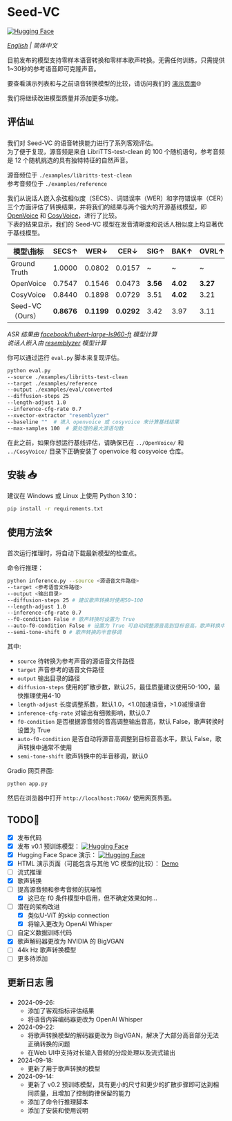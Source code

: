 # Seed-VC
[![Hugging Face](https://img.shields.io/badge/🤗%20Hugging%20Face-Demo-blue)](https://huggingface.co/spaces/Plachta/Seed-VC)  

*[English](README.md) | 简体中文*    

目前发布的模型支持零样本语音转换和零样本歌声转换。无需任何训练，只需提供1~30秒的参考语音即可克隆声音。  

要查看演示列表和与之前语音转换模型的比较，请访问我们的 [演示页面](https://plachtaa.github.io/seed-vc/)🌐  

我们将继续改进模型质量并添加更多功能。

## 评估📊

我们对 Seed-VC 的语音转换能力进行了系列客观评估。  
为了便于复现，源音频是来自 LibriTTS-test-clean 的 100 个随机语句，参考音频是 12 个随机挑选的具有独特特征的自然声音。<br>  

源音频位于 `./examples/libritts-test-clean` <br>
参考音频位于 `./examples/reference` <br>

我们从说话人嵌入余弦相似度（SECS）、词错误率（WER）和字符错误率（CER）三个方面评估了转换结果，并将我们的结果与两个强大的开源基线模型，即 [OpenVoice](https://github.com/myshell-ai/OpenVoice) 和 [CosyVoice](https://github.com/FunAudioLLM/CosyVoice)，进行了比较。  
下表的结果显示，我们的 Seed-VC 模型在发音清晰度和说话人相似度上均显著优于基线模型。<br>

| 模型\指标         | SECS↑      | WER↓       | CER↓       | SIG↑     | BAK↑     | OVRL↑    |
|---------------|------------|------------|------------|----------|----------|----------|
| Ground Truth  | 1.0000     | 0.0802     | 0.0157     | ~        | ~        | ~        |
| OpenVoice     | 0.7547     | 0.1546     | 0.0473     | **3.56** | **4.02** | **3.27** |
| CosyVoice     | 0.8440     | 0.1898     | 0.0729     | 3.51     | **4.02** | 3.21     |
| Seed-VC（Ours） | **0.8676** | **0.1199** | **0.0292** | 3.42     | 3.97     | 3.11     |

*ASR 结果由 [facebook/hubert-large-ls960-ft](https://huggingface.co/facebook/hubert-large-ls960-ft) 模型计算*  
*说话人嵌入由 [resemblyzer](https://github.com/resemble-ai/Resemblyzer) 模型计算* <br>

你可以通过运行 `eval.py` 脚本来复现评估。  
```bash
python eval.py 
--source ./examples/libritts-test-clean
--target ./examples/reference
--output ./examples/eval/converted
--diffusion-steps 25
--length-adjust 1.0
--inference-cfg-rate 0.7
--xvector-extractor "resemblyzer"
--baseline ""  # 填入 openvoice 或 cosyvoice 来计算基线结果
--max-samples 100  # 要处理的最大源语句数
```
在此之前，如果你想运行基线评估，请确保已在 `../OpenVoice/` 和 `../CosyVoice/` 目录下正确安装了 openvoice 和 cosyvoice 仓库。
## 安装 📥
建议在 Windows 或 Linux 上使用 Python 3.10：
```bash
pip install -r requirements.txt
```

## 使用方法🛠️
首次运行推理时，将自动下载最新模型的检查点。  

命令行推理：
```bash
python inference.py --source <源语音文件路径>
--target <参考语音文件路径>
--output <输出目录>
--diffusion-steps 25 # 建议歌声转换时使用50~100
--length-adjust 1.0
--inference-cfg-rate 0.7
--f0-condition False # 歌声转换时设置为 True
--auto-f0-condition False # 设置为 True 可自动调整源音高到目标音高，歌声转换中通常不使用
--semi-tone-shift 0 # 歌声转换的半音移调
```
其中:
- `source` 待转换为参考声音的源语音文件路径
- `target` 声音参考的语音文件路径
- `output` 输出目录的路径
- `diffusion-steps` 使用的扩散步数，默认25，最佳质量建议使用50-100，最快推理使用4-10
- `length-adjust` 长度调整系数，默认1.0，<1.0加速语音，>1.0减慢语音
- `inference-cfg-rate` 对输出有细微影响，默认0.7
- `f0-condition` 是否根据源音频的音高调整输出音高，默认 False，歌声转换时设置为 True  
- `auto-f0-condition` 是否自动将源音高调整到目标音高水平，默认 False，歌声转换中通常不使用
- `semi-tone-shift` 歌声转换中的半音移调，默认0  

Gradio 网页界面:
```bash
python app.py
```
然后在浏览器中打开 `http://localhost:7860/` 使用网页界面。
## TODO📝
- [x] 发布代码
- [x] 发布 v0.1 预训练模型： [![Hugging Face](https://img.shields.io/badge/🤗%20Hugging%20Face-SeedVC-blue)](https://huggingface.co/Plachta/Seed-VC)
- [x] Hugging Face Space 演示： [![Hugging Face](https://img.shields.io/badge/🤗%20Hugging%20Face-Space-blue)](https://huggingface.co/spaces/Plachta/Seed-VC)
- [x] HTML 演示页面（可能包含与其他 VC 模型的比较）： [Demo](https://plachtaa.github.io/seed-vc/)
- [ ] 流式推理
- [x] 歌声转换
- [ ] 提高源音频和参考音频的抗噪性
    - [x] 这已在 f0 条件模型中启用，但不确定效果如何...
- [ ] 潜在的架构改进
    - [x] 类似U-ViT 的skip connection
    - [x] 将输入更改为 OpenAI Whisper
- [ ] 自定义数据训练代码
- [x] 歌声解码器更改为 NVIDIA 的 BigVGAN
- [ ] 44k Hz 歌声转换模型
- [ ] 更多待添加

## 更新日志 🗒️
- 2024-09-26:
    - 添加了客观指标评估结果
    - 将语音内容编码器更改为 OpenAI Whisper
- 2024-09-22:
    - 将歌声转换模型的解码器更改为 BigVGAN，解决了大部分高音部分无法正确转换的问题
    - 在Web UI中支持对长输入音频的分段处理以及流式输出
- 2024-09-18:
    - 更新了用于歌声转换的模型
- 2024-09-14:
    - 更新了 v0.2 预训练模型，具有更小的尺寸和更少的扩散步骤即可达到相同质量，且增加了控制韵律保留的能力
    - 添加了命令行推理脚本
    - 添加了安装和使用说明
